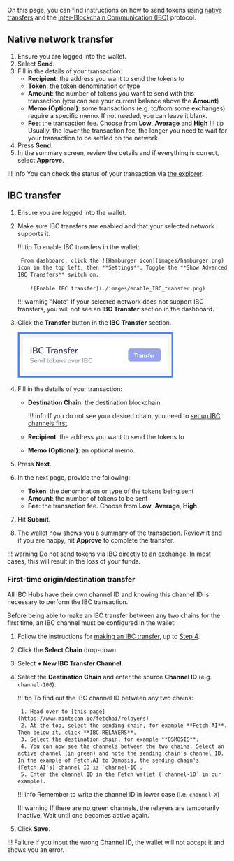 On this page, you can find instructions on how to send tokens using [native transfers](#native-network-transfer) and the [Inter-Blockchain Communication (IBC)](#ibc-transfer) protocol.

## Native network transfer

1. Ensure you are logged into the wallet.
2. Select **Send**.
3. Fill in the details of your transaction:
    * **Recipient**: the address you want to send the tokens to
    * **Token**: the token denomination or type
    * **Amount**: the number of tokens you want to send with this transaction (you can see your current balance above the **Amount**)
    * **Memo (Optional)**: some transactions (e.g. to/from some exchanges) require a specific memo. If not needed, you can leave it blank.
    * **Fee**: the transaction fee. Choose from **Low**, **Average** and **High**
    !!! tip
        Usually, the lower the transaction fee, the longer you need to wait for your transaction to be settled on the network.
4. Press **Send**.
5. In the summary screen, review the details and if everything is correct, select **Approve**.

!!! info
    You can check the status of your transaction via [the explorer](https://explore-fetchhub.fetch.ai).

## IBC transfer

1. Ensure you are logged into the wallet.
2. Make sure IBC transfers are enabled and that your selected network supports it.

    !!! tip
        To enable IBC transfers in the wallet:

        From dashboard, click the ![Hamburger icon](images/hamburger.png) icon in the top left, then **Settings**. Toggle the **Show Advanced IBC Transfers** switch on.
  
           ![Enable IBC transfer](./images/enable_IBC_transfer.png)

    !!! warning "Note"
        If your selected network does not support IBC transfers, you will not see an **IBC Transfer** section in the dashboard.

3. <span id="step4"></span>Click the **Transfer** button in the **IBC Transfer** section.

    ![IBC Transfer section](./images/ibc_transfer.png)

4. Fill in the details of your transaction:
    * **Destination Chain**: the destination blockchain.

        !!! info
            If you do not see your desired chain, you need to [set up IBC channels first](#first-time-origindestination-transfer).

    * **Recipient**: the address you want to send the tokens to
    * **Memo (Optional)**: an optional memo.

5. Press **Next**.
6. In the next page, provide the following:
    * **Token**: the denomination or type of the tokens being sent
    * **Amount**: the number of tokens to be sent
    * **Fee**: the transaction fee. Choose from **Low**, **Average**, **High**.
7. Hit **Submit**.
8. The wallet now shows you a summary of the transaction. Review it and if you are happy, hit **Approve** to complete the transfer.

!!! warning
    Do not send tokens via IBC directly to an exchange. In most cases, this will result in the loss of your funds.

### First-time origin/destination transfer

All IBC Hubs have their own channel ID and knowing this channel ID is necessary to perform the IBC transaction.

Before being able to make an IBC transfer between any two chains for the first time, an IBC channel must be configured in the wallet:

1. Follow the instructions for [making an IBC transfer](#ibc-transfer), up to [Step 4](#step4).
2. Click the **Select Chain** drop-down.
3. Select **+ New IBC Transfer Channel**.
4. Select the **Destination Chain** and enter the source **Channel ID** (e.g. `channel-100`).

    !!! tip 
        To find out the IBC channel ID between any two chains:

        1. Head over to [this page](https://www.mintscan.io/fetchai/relayers)
        2. At the top, select the sending chain, for example **Fetch.AI**. Then below it, click **IBC RELAYERS**.
        3. Select the destination chain, for example **OSMOSIS**. 
        4. You can now see the channels between the two chains. Select an active channel (in green) and note the sending chain's channel ID. In the example of Fetch.AI to Osmosis, the sending chain's (Fetch.AI's) channel ID is `channel-10`.
        5. Enter the channel ID in the Fetch wallet (`channel-10` in our example).

    !!! info
        Remember to write the channel ID in lower case (i.e. `channel-X`)

    !!! warning
            If there are no green channels, the relayers are temporarily inactive. Wait until one becomes active again.

6. Click **Save**.

!!! Failure
    If you input the wrong Channel ID, the wallet will not accept it and shows you an error.
